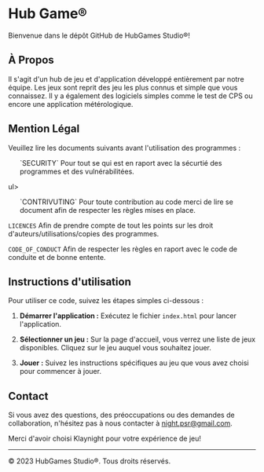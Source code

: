 # Hub Game®

Bienvenue dans le dépôt GitHub de HubGames Studio®!


## À Propos
Il s'agit d'un hub de jeu et d'application développé entièrement par notre équipe. Les jeux sont reprit des jeu les plus connus et simple que vous connaissez. Il y a également des logiciels simples comme le test de CPS ou encore une application métérologique.

## Mention Légal
Veuillez lire les documents suivants avant l'utilisation des programmes :

<ul>`SECURITY` Pour tout se qui est en raport avec la sécurtié des programmes et des vulnérabilitées.</ul>ul>

<ul>`CONTRIVUTING` Pour toute contribution au code merci de lire se document afin de respecter les règles mises en place.</ul>

`LICENCES` Afin de prendre compte de tout les points sur les droit d'auteurs/utilisations/copies des programmes.

`CODE_OF_CONDUCT` Afin de respecter les règles en raport avec le code de conduite et de bonne entente.

## Instructions d'utilisation

Pour utiliser ce code, suivez les étapes simples ci-dessous :

1. **Démarrer l'application :** Exécutez le fichier `index.html` pour lancer l'application.

2. **Sélectionner un jeu :** Sur la page d'accueil, vous verrez une liste de jeux disponibles. Cliquez sur le jeu auquel vous souhaitez jouer.

3. **Jouer :** Suivez les instructions spécifiques au jeu que vous avez choisi pour commencer à jouer.

## Contact

Si vous avez des questions, des préoccupations ou des demandes de collaboration, n'hésitez pas à nous contacter à night.psr@gmail.com.

Merci d'avoir choisi Klaynight pour votre expérience de jeu!

---

© 2023 HubGames Studio®. Tous droits réservés.
